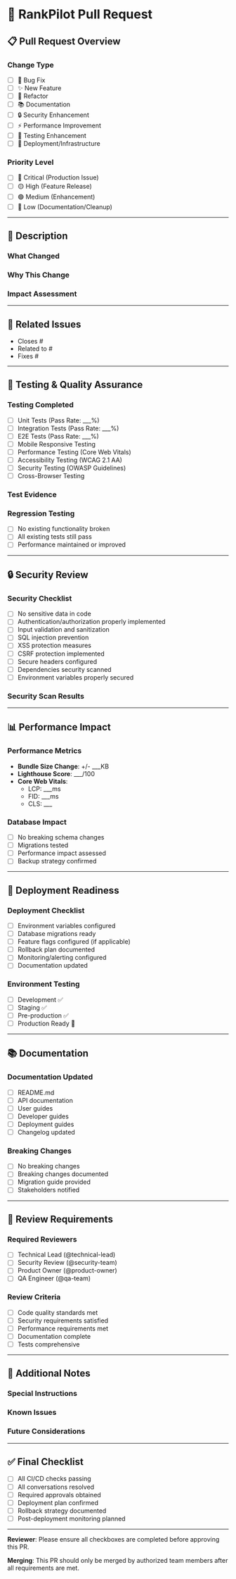 # 🚀 RankPilot Pull Request

## 📋 Pull Request Overview

### **Change Type**
- [ ] 🐛 Bug Fix
- [ ] ✨ New Feature  
- [ ] 🔧 Refactor
- [ ] 📚 Documentation
- [ ] 🔒 Security Enhancement
- [ ] ⚡ Performance Improvement
- [ ] 🧪 Testing Enhancement
- [ ] 🚀 Deployment/Infrastructure

### **Priority Level**
- [ ] 🔴 Critical (Production Issue)
- [ ] 🟡 High (Feature Release)
- [ ] 🟢 Medium (Enhancement)
- [ ] 🔵 Low (Documentation/Cleanup)

---

## 📖 Description

### **What Changed**
<!-- Provide a clear, concise description of the changes -->

### **Why This Change**
<!-- Explain the business/technical justification -->

### **Impact Assessment**
<!-- Describe the impact on users, performance, security, etc. -->

---

## 🔗 Related Issues

- Closes #<!-- issue number -->
- Related to #<!-- issue number -->
- Fixes #<!-- issue number -->

---

## 🧪 Testing & Quality Assurance

### **Testing Completed**
- [ ] Unit Tests (Pass Rate: ___%)
- [ ] Integration Tests (Pass Rate: ___%)
- [ ] E2E Tests (Pass Rate: ___%)
- [ ] Mobile Responsive Testing
- [ ] Performance Testing (Core Web Vitals)
- [ ] Accessibility Testing (WCAG 2.1 AA)
- [ ] Security Testing (OWASP Guidelines)
- [ ] Cross-Browser Testing

### **Test Evidence**
<!-- Screenshots, test results, performance metrics -->

### **Regression Testing**
- [ ] No existing functionality broken
- [ ] All existing tests still pass
- [ ] Performance maintained or improved

---

## 🔒 Security Review

### **Security Checklist**
- [ ] No sensitive data in code
- [ ] Authentication/authorization properly implemented
- [ ] Input validation and sanitization
- [ ] SQL injection prevention
- [ ] XSS protection measures
- [ ] CSRF protection implemented
- [ ] Secure headers configured
- [ ] Dependencies security scanned
- [ ] Environment variables properly secured

### **Security Scan Results**
<!-- Include results from security scanning tools -->

---

## 📊 Performance Impact

### **Performance Metrics**
- **Bundle Size Change**: +/- ___KB
- **Lighthouse Score**: ___/100
- **Core Web Vitals**:
  - LCP: ___ms
  - FID: ___ms  
  - CLS: ___

### **Database Impact**
- [ ] No breaking schema changes
- [ ] Migrations tested
- [ ] Performance impact assessed
- [ ] Backup strategy confirmed

---

## 🚀 Deployment Readiness

### **Deployment Checklist**
- [ ] Environment variables configured
- [ ] Database migrations ready
- [ ] Feature flags configured (if applicable)
- [ ] Rollback plan documented
- [ ] Monitoring/alerting configured
- [ ] Documentation updated

### **Environment Testing**
- [ ] Development ✅
- [ ] Staging ✅
- [ ] Pre-production ✅
- [ ] Production Ready 🚀

---

## 📚 Documentation

### **Documentation Updated**
- [ ] README.md
- [ ] API documentation
- [ ] User guides
- [ ] Developer guides
- [ ] Deployment guides
- [ ] Changelog updated

### **Breaking Changes**
- [ ] No breaking changes
- [ ] Breaking changes documented
- [ ] Migration guide provided
- [ ] Stakeholders notified

---

## 👥 Review Requirements

### **Required Reviewers**
- [ ] Technical Lead (@technical-lead)
- [ ] Security Review (@security-team)
- [ ] Product Owner (@product-owner)
- [ ] QA Engineer (@qa-team)

### **Review Criteria**
- [ ] Code quality standards met
- [ ] Security requirements satisfied
- [ ] Performance requirements met
- [ ] Documentation complete
- [ ] Tests comprehensive

---

## 📝 Additional Notes

### **Special Instructions**
<!-- Any special deployment instructions, configuration changes, etc. -->

### **Known Issues**
<!-- List any known issues or limitations -->

### **Future Considerations**
<!-- Note any follow-up work or technical debt -->

---

## ✅ Final Checklist

- [ ] All CI/CD checks passing
- [ ] All conversations resolved
- [ ] Required approvals obtained
- [ ] Deployment plan confirmed
- [ ] Rollback strategy documented
- [ ] Post-deployment monitoring planned

---

**Reviewer**: Please ensure all checkboxes are completed before approving this PR.

**Merging**: This PR should only be merged by authorized team members after all requirements are met.
